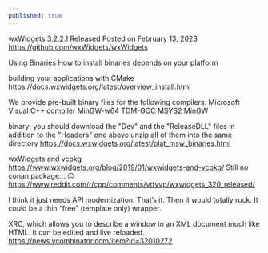 ```yaml
---
published: true
---
```

wxWidgets 3.2.2.1 Released
Posted on February 13, 2023
  https://github.com/wxWidgets/wxWidgets
  
Using Binaries
  How to install binaries depends on your platform 

building your applications with CMake
  https://docs.wxwidgets.org/latest/overview_install.html

We provide pre-built binary files for the following compilers:
  Microsoft Visual C++ compiler
  MinGW-w64
  TDM-GCC
  MSYS2 MinGW
  
binary:
you should download the "Dev" and the "ReleaseDLL" files in addition to the "Headers" one above
unzip all of them into the same directory
  https://docs.wxwidgets.org/latest/plat_msw_binaries.html
  
wxWidgets and vcpkg
  https://www.wxwidgets.org/blog/2019/01/wxwidgets-and-vcpkg/
Still no conan package... 😔
  https://www.reddit.com/r/cpp/comments/vtfyvp/wxwidgets_320_released/
  
I think it just needs API modernization. That’s it. Then it would totally rock. It could be a thin “free” (template only) wrapper.

XRC, which allows you to describe a window in an XML document much like HTML. It can be edited and live reloaded.
  https://news.ycombinator.com/item?id=32010272